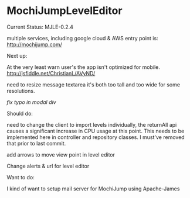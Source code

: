# MochiJumpLevelEditor

Current Status: MJLE-0.2.4

multiple services, including google cloud & AWS entry point is: http://mochijump.com/


Next up:

At the very least warn user's the app isn't optimized for mobile. http://jsfiddle.net/ChristianL/AVyND/

need to resize message textarea it's both too tall and too wide for some resolutions.

*fix typo in modal div*

Should do:

need to change the client to import levels individually, the returnAll api causes a significant increase in CPU usage at this point. This needs to be implemented here in controller and repository classes. I must've removed that prior to last commit.

add arrows to move view point in level editor

Change alerts & url for level editor

Want to do:

I kind of want to setup mail server for MochiJump using Apache-James
